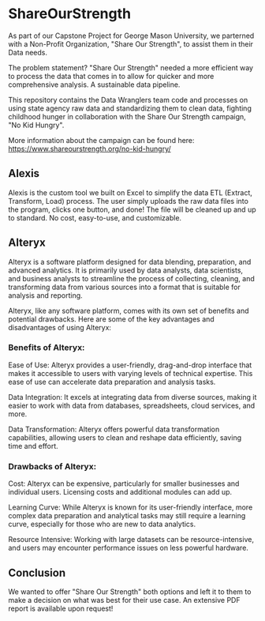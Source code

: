 # ShareOurStrength

As part of our Capstone Project for George Mason University, we parterned with a Non-Profit Organization, "Share Our Strength", to assist them in their Data needs. 

The problem statement? "Share Our Strength" needed a more efficient way to process the data that comes in to allow for quicker and more comprehensive analysis. A sustainable data pipeline.

This repository contains the Data Wranglers team code and processes on using state agency raw data and standardizing them to clean data, fighting childhood hunger in collaboration with the Share Our Strength campaign, "No Kid Hungry".

More information about the campaign can be found here: https://www.shareourstrength.org/no-kid-hungry/

## Alexis

Alexis is the custom tool we built on Excel to simplify the data ETL (Extract, Transform, Load) process. The user simply uploads the raw data files into the program, clicks one button, and done! The file will be cleaned up and up to standard. No cost, easy-to-use, and customizable. 

## Alteryx

Alteryx is a software platform designed for data blending, preparation, and advanced analytics. It is primarily used by data analysts, data scientists, and business analysts to streamline the process of collecting, cleaning, and transforming data from various sources into a format that is suitable for analysis and reporting.

Alteryx, like any software platform, comes with its own set of benefits and potential drawbacks. Here are some of the key advantages and disadvantages of using Alteryx:

### Benefits of Alteryx:

Ease of Use: Alteryx provides a user-friendly, drag-and-drop interface that makes it accessible to users with varying levels of technical expertise. This ease of use can accelerate data preparation and analysis tasks.

Data Integration: It excels at integrating data from diverse sources, making it easier to work with data from databases, spreadsheets, cloud services, and more.

Data Transformation: Alteryx offers powerful data transformation capabilities, allowing users to clean and reshape data efficiently, saving time and effort.

### Drawbacks of Alteryx:

Cost: Alteryx can be expensive, particularly for smaller businesses and individual users. Licensing costs and additional modules can add up.

Learning Curve: While Alteryx is known for its user-friendly interface, more complex data preparation and analytical tasks may still require a learning curve, especially for those who are new to data analytics.

Resource Intensive: Working with large datasets can be resource-intensive, and users may encounter performance issues on less powerful hardware.


## Conclusion

We wanted to offer "Share Our Strength" both options and left it to them to make a decision on what was best for their use case. An extensive PDF report is available upon request!
